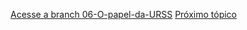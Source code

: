[Acesse a branch 06-O-papel-da-URSS](https://github.com/CAIOVPFAST/Gerencia-de-configura-o/tree/06-O-papel-da-URSS)
[Próximo tópico](https://github.com/CAIOVPFAST/Gerencia-de-configura-o/tree/07-Hiroshimna-e-Nagasaki)
